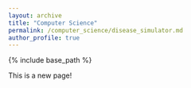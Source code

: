 ```yaml
---
layout: archive
title: "Computer Science"
permalink: /computer_science/disease_simulator.md
author_profile: true
---
```


{% include base_path %}

This is a new page!